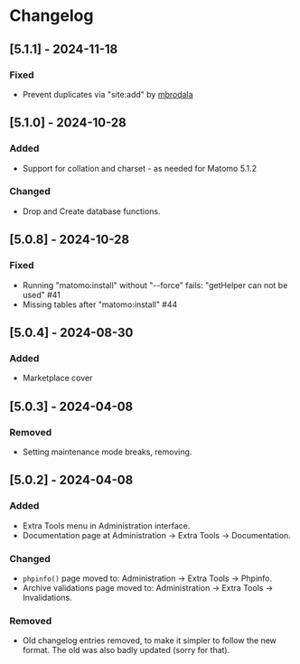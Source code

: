 # Changelog

## [5.1.1] - 2024-11-18

### Fixed

- Prevent duplicates via "site:add" by [mbrodala](https://github.com/mbrodala)

## [5.1.0] - 2024-10-28

### Added

- Support for collation and charset - as needed for Matomo 5.1.2

### Changed

- Drop and Create database functions.

## [5.0.8] - 2024-10-28

### Fixed

- Running "matomo:install" without "--force" fails: "getHelper can not be used" #41
- Missing tables after "matomo:install" #44

## [5.0.4] - 2024-08-30

### Added

- Marketplace cover

## [5.0.3] - 2024-04-08

### Removed

* Setting maintenance mode breaks, removing.

## [5.0.2] - 2024-04-08

### Added

* Extra Tools menu in Administration interface.
* Documentation page at Administration -> Extra Tools -> Documentation.

### Changed

* `phpinfo()` page moved to: Administration -> Extra Tools -> Phpinfo.
* Archive validations page moved to: Administration -> Extra Tools -> Invalidations.

### Removed

* Old changelog entries removed, to make it simpler to follow the new format. The old was also badly updated (sorry for that).
